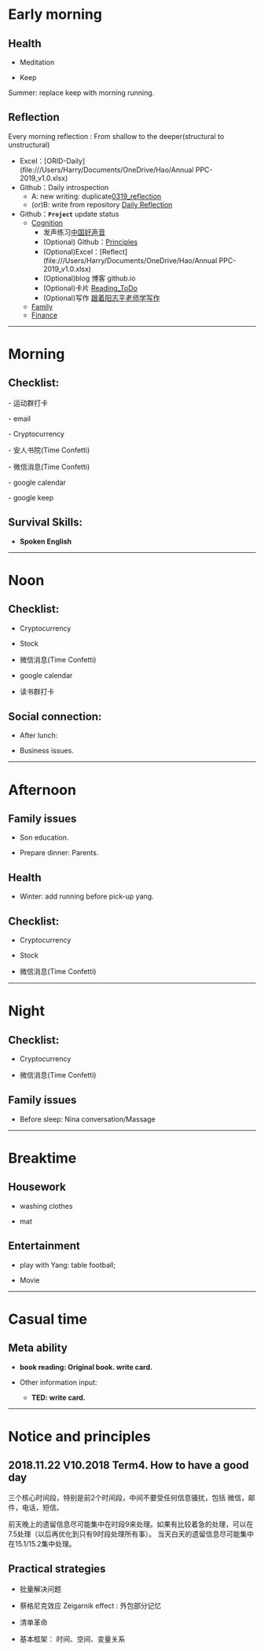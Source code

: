 # Early morning

## Health

- Meditation

- Keep

Summer: replace keep with morning running.



## Reflection

Every morning reflection : From shallow to the deeper(structural to unstructural)

- Excel：[ORID-Daily](file:///Users/Harry/Documents/OneDrive/Hao/Annual PPC- 2019_v1.0.xlsx)
- Github：Daily introspection
  - A: new writing: duplicate[0319_reflection](file:///Users/Harry/Documents/GitHub/Self-introspection/2019/Mar/0319_reflection.md)
  - (or)B: write from repository [Daily Reflection](https://github.com/kiaorahao/Self-introspection/projects/5?add_cards_query=is%3Aopen)
- Github：**`Project`** update status
  - [Cognition](https://github.com/kiaorahao/Self-introspection/projects/4)
    - 发声练习[中国好声音](https://github.com/kiaorahao/Cards/issues/4)
    - (Optional) Github：[Principles](file:////Users/Harry/Documents/GitHub/Principles/principles.md)
    - (Optional)Excel：[Reflect](file:///Users/Harry/Documents/OneDrive/Hao/Annual PPC- 2019_v1.0.xlsx)
    - (Optional)blog 博客 github.io
    - (Optional)卡片 [Reading_ToDo](https://github.com/kiaorahao/Cards/projects/1)
    - (Optional)写作 [跟着阳志平老师学写作](https://github.com/kiaorahao/awesome_tools/projects/1?add_cards_query=is%3Aopen)
  - [Family](https://github.com/kiaorahao/Self-introspection/projects/3)
  - [Finance](https://github.com/kiaorahao/Self-introspection/projects/2)



---

# Morning

## Checklist:

\- 运动群打卡

\- email

\- Cryptocurrency

\- 安人书院(Time Confetti)

\- 微信消息(Time Confetti)

\- google calendar

\- google keep



## Survival Skills: 

- **Spoken English**



----

# Noon

## Checklist:

- Cryptocurrency

- Stock

- 微信消息(Time Confetti)

- google calendar

- 读书群打卡

## Social connection:

- After lunch:

- Business issues.



----

# Afternoon

## Family issues

- Son education.

- Prepare dinner: Parents.



## Health

- Winter: add running before pick-up yang.



## Checklist:

- Cryptocurrency

- Stock

- 微信消息(Time Confetti)



---

# Night



## Checklist:

- Cryptocurrency

- 微信消息(Time Confetti)

## Family issues

- Before sleep: Nina conversation/Massage



----

# Breaktime

## Housework

- washing clothes

- mat



## Entertainment

- play with Yang: table football;

- Movie

----

# Casual time

## Meta ability

- **book reading: Original book.  write card.**

- Other information input: 
  - **TED: write card.**



----

# Notice and principles

## 2018.11.22 V10.2018 Term4. How to have a good day

三个核心时间段，特别是前2个时间段，中间不要受任何信息骚扰，包括 微信，邮件，电话，短信。

前天晚上的遗留信息尽可能集中在时段9来处理。如果有比较着急的处理，可以在7.5处理（以后再优化到只有9时段处理所有事）。
当天白天的遗留信息尽可能集中在15.1/15.2集中处理。



## Practical strategies

- 批量解决问题

- 蔡格尼克效应 Zeigarnik effect : 外包部分记忆

- 清单革命

- 基本框架： 时间、空间、变量关系